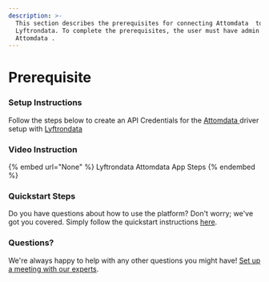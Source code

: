 ```yaml
---
description: >-
  This section describes the prerequisites for connecting Attomdata  to
  Lyftrondata. To complete the prerequisites, the user must have admin access to
  Attomdata .
---
```


# Prerequisite

<mark style="color:blue;"></mark>

### Setup Instructions

Follow the steps below to create an API Credentials for the [Attomdata ](None) driver setup with [Lyftrondata](https://www.lyftrondata.com)

### Video Instruction

{% embed url="None" %}
Lyftrondata Attomdata  App Steps
{% endembed %}

### Quickstart Steps

Do you have questions about how to use the platform? Don't worry; we've got you covered. Simply follow the quickstart instructions [here](README.md).

### Questions? <a href="#questions" id="questions"></a>

We're always happy to help with any other questions you might have! [Set up a meeting with our experts](https://www.lyftrondata.com/book-a-meeting/).

